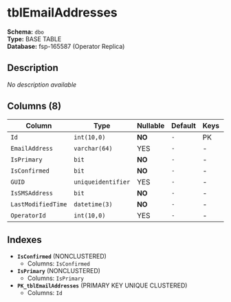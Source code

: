 # tblEmailAddresses

**Schema:** `dbo`  
**Type:** BASE TABLE  
**Database:** fsp-165587 (Operator Replica)

## Description

*No description available*

## Columns (8)

| Column | Type | Nullable | Default | Keys | Description |
|--------|------|----------|---------|------|-------------|
| `Id` | `int(10,0)` | **NO** | `-` | PK | - |
| `EmailAddress` | `varchar(64)` | YES | `-` | - | - |
| `IsPrimary` | `bit` | **NO** | `-` | - | - |
| `IsConfirmed` | `bit` | **NO** | `-` | - | - |
| `GUID` | `uniqueidentifier` | YES | `-` | - | - |
| `IsSMSAddress` | `bit` | **NO** | `-` | - | - |
| `LastModifiedTime` | `datetime(3)` | **NO** | `-` | - | - |
| `OperatorId` | `int(10,0)` | YES | `-` | - | - |

## Indexes

- **`IsConfirmed`** (NONCLUSTERED)
  - Columns: `IsConfirmed`
- **`IsPrimary`** (NONCLUSTERED)
  - Columns: `IsPrimary`
- **`PK_tblEmailAddresses`** (PRIMARY KEY UNIQUE CLUSTERED)
  - Columns: `Id`
